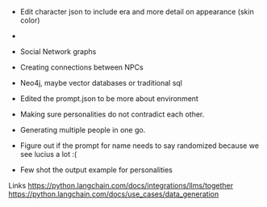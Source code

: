 - Edit character json to include era and more detail on appearance (skin color)
- 

- Social Network graphs
- Creating connections between NPCs
- Neo4j, maybe vector databases or traditional sql 

- Edited the prompt.json to be more about environment
- Making sure personalities do not contradict each other.
- Generating multiple people in one go.


- Figure out if the prompt for name needs to say randomized because we see lucius a lot :(
- Few shot the output example for personalities


Links
https://python.langchain.com/docs/integrations/llms/together
https://python.langchain.com/docs/use_cases/data_generation